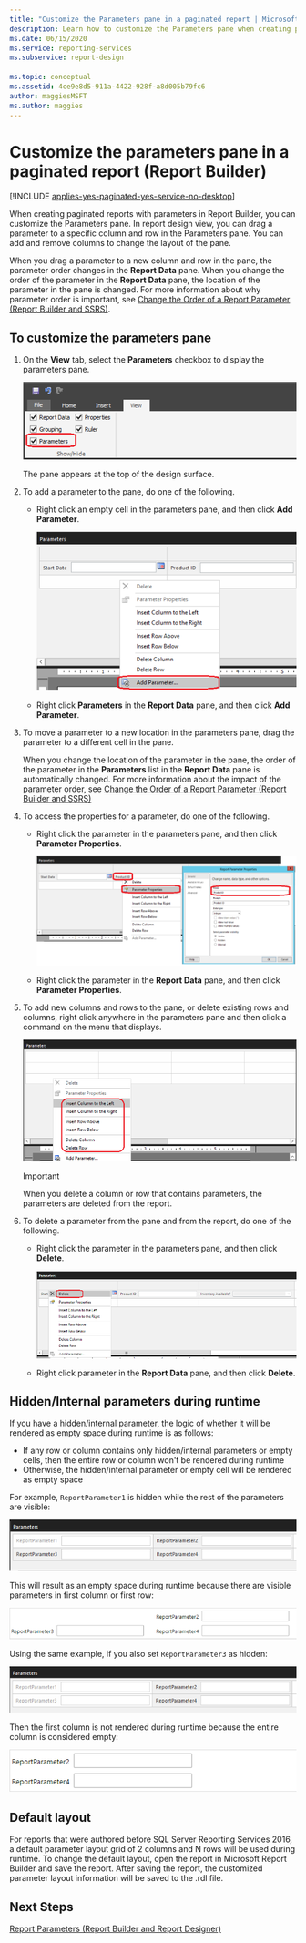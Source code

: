 ```yaml
---
title: "Customize the Parameters pane in a paginated report | Microsoft Docs"
description: Learn how to customize the Parameters pane when creating paginated reports with parameters in Report Builder.
ms.date: 06/15/2020
ms.service: reporting-services
ms.subservice: report-design

ms.topic: conceptual
ms.assetid: 4ce9e8d5-911a-4422-928f-a8d005b79fc6
author: maggiesMSFT
ms.author: maggies
---
```

# Customize the parameters pane in a paginated report (Report Builder)

[!INCLUDE [applies-yes-paginated-yes-service-no-desktop](../../includes/applies-yes-paginated-yes-service-no-desktop.md)]

  When creating paginated reports with parameters in Report Builder, you can customize the Parameters pane. In report design view, you can drag a parameter to a specific column and row in the Parameters pane. You can add and remove columns to change the layout of the pane.

 When you drag a parameter to a new column and row in the pane, the parameter order changes in the **Report Data** pane. When you change the order of the parameter in the **Report Data** pane, the location of the parameter in the pane is changed. For more information about why parameter order is important, see [Change the Order of a Report Parameter &#40;Report Builder and SSRS&#41;](../../reporting-services/report-design/change-the-order-of-a-report-parameter-report-builder-and-ssrs.md).

## To customize the parameters pane

1.  On the **View** tab, select the **Parameters** checkbox to display the parameters pane.

     ![Access parameters pane from View tab](../report-design/media/ssrs-customparameter-accessparameterpanedesignmode.png "Access parameters pane from View tab")

     The pane appears at the top of the design surface.

2.  To add a parameter to the pane, do one of the following.

    -   Right click an empty cell in the parameters pane, and then click **Add Parameter**.

         ![Add new parameter from parameters pane](../report-design/media/ssrs-customizeparameter-addnewparameter.png "Add new parameter from parameters pane")

    -   Right click **Parameters** in the **Report Data** pane, and then click **Add Parameter**.

3.  To move a parameter to a new location in the parameters pane, drag the parameter to a different cell in the pane.

     When you change the location of the parameter in the pane, the order of the parameter in the **Parameters** list in the **Report Data** pane is automatically changed. For more information about the impact of the parameter order, see [Change the Order of a Report Parameter &#40;Report Builder and SSRS&#41;](../../reporting-services/report-design/change-the-order-of-a-report-parameter-report-builder-and-ssrs.md)

4.  To access the properties for a parameter, do one of the following.

    -   Right click the parameter in the parameters pane, and then click **Parameter Properties**.

         ![Access parameter properties from the parameters pane](../report-design/media/ssrs-customizeparameter-accessparameterproperties-composite.png "Access parameter properties from the parameters pane")

    -   Right click the parameter in the **Report Data** pane, and then click **Parameter Properties**.

5.  To add new columns and rows to the pane, or delete existing rows and columns, right click anywhere in the parameters pane and then click a command on the menu that displays.

     ![Add columns and rows to the parameters pane](../report-design/media/ssrs-customparameter-addcolumnsrows.png "Add columns and rows to the parameters pane")

    > [!IMPORTANT]
    >  When you delete a column or row that contains parameters, the parameters are deleted from the report.

6.  To delete a parameter from the pane and from the report, do one of the following.

    -   Right click the parameter in the parameters pane, and then click  **Delete**.

         ![Delete parameters from the parameters pane](../report-design/media/ssrs-customparameter-deleteparameter.png "Delete parameters from the parameters pane")

    -   Right click parameter in the **Report Data** pane, and then click **Delete**.

## Hidden/Internal parameters during runtime
If you have a hidden/internal parameter, the logic of whether it will be rendered as empty space during runtime is as follows:

   - If any row or column contains only hidden/internal parameters or empty cells, then the entire row or column won't be rendered during runtime
   - Otherwise, the hidden/internal parameter or empty cell will be rendered as empty space

For example, `ReportParameter1` is hidden while the rest of the parameters are visible:

![Hidden Parameter Example 1](../report-design/media/ssrs-hidden-parameter-rb-1.png "One hidden parameter in layout grid")

This will result as an empty space during runtime because there are visible parameters in first column or first row:

![Hidden Parameter Example 1 - runtime](../report-design/media/ssrs-hidden-parameter-server-1.png "One hidden parameter in layout grid result in empty space in runtime")

Using the same example, if you also set `ReportParameter3` as hidden:

![Hidden Parameter Example 2](../report-design/media/ssrs-hidden-parameter-rb-2.png "Two hidden parameter in same column")

Then the first column is not rendered during runtime because the entire column is considered empty:

![Hidden Parameter Example 2 - runtime](../report-design/media/ssrs-hidden-parameter-server-2.png "Two hidden parameter in same column in runtime")

## Default layout
For reports that were authored before SQL Server Reporting Services 2016, a default parameter layout grid of 2 columns and N rows will be used during runtime. To change the default layout, open the report in Microsoft Report Builder and save the report. After saving the report, the customized parameter layout information will be saved to the .rdl file.


## Next Steps
 [Report Parameters &#40;Report Builder and Report Designer&#41;](../../reporting-services/report-design/report-parameters-report-builder-and-report-designer.md)


